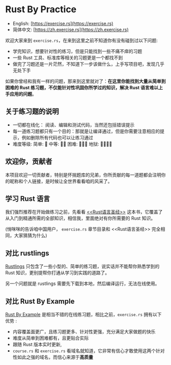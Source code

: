 # Rust By Practice
- English: [https://exercise.rs](https://exercise.rs)
- 简体中文: [https://zh.exercise.rs](https://zh.exercise.rs)

欢迎大家来到 `exercise.rs`，在来到这里之前不知道你有没有碰到过以下问题:

- 学完知识，想要针对性的练习，但是只能找到一些不痛不痒的习题
- 一些 Rust 工具、标准库等相关的习题更是一个都找不到
- 做完了习题还是一片茫然，不知道下一步该做什么，上手写项目吧，发现几乎无处下手

如果你曾经和我有一样的问题，那来到这里就对了：**在这里你能找到大量从简单到困难的 Rust 练习题，不仅能针对性巩固你所学过的知识，解决 Rust 语言难以上手应用的问题**。

## 关于练习题的说明
- 一切都在线化： 阅读、编辑和测试代码，当然还包括错误提示
-  每一道练习题都只有一个目的：那就是让编译通过，但是你需要注意相应的提示，例如删除所有代码也可以让练习通过
- 难度等级: 简单: 🌟  中等: 🌟🌟  困难: 🌟🌟🌟  地狱: 🌟🌟🌟🌟

## 欢迎你，贡献者
本项目欢迎一切贡献者，特别是怀揣题库的兄弟，你所贡献的每一道题都会注明你的昵称和个人链接，是时候让全世界看看咱的风采了。

## 学习 Rust 语言
我们强烈推荐在开始做练习之前，先看看 [<<Rust语言圣经>>]((https://course.rs)) 这本书，它覆盖了从入门到精通所需的全部知识，相信我，里面绝对有你所需要的 Rust 知识。

(悄咪咪的告诉咱中国用户， `exercise.rs` 章节目录和 <<Rust语言圣经>> 完全相同，大家猜猜为什么)




## 对比 rustlings
[Rustlings](https://github.com/rust-lang/rustlings) 只包含了一些小型的、简单的练习题，说实话并不能帮你熟悉学到的 Rust 知识，更别提帮你打通从学习到实践的道路了。

另一个问题就是 rustlings 需要先下载到本地，然后编译运行，无法在线使用。

## 对比 Rust By Example
[Rust By Example](https://doc.rust-lang.org/stable/rust-by-example/) 是相当不错的在线练习题，相比之前，`exercise.rs` 拥有以下优势 :

- 内容覆盖面更广，且练习题更多、针对性更强，充分满足大家做题的快乐
- 难度从简单到困难都有，且更贴合实际
- 跟随 Rust 版本实时更新,
- `course.rs` 和 `exercise.rs` 看域名就知道，它非常有信心才敢使用这两个针对性如此之强的域名，而信心来源于**高质量**

